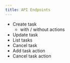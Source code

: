 ```yaml
---
title: API Endpoints
---
```

* Create task
  * with / without actions 
* Update task
* List tasks
* Cancel task
* Add task action
* Cancel task action
